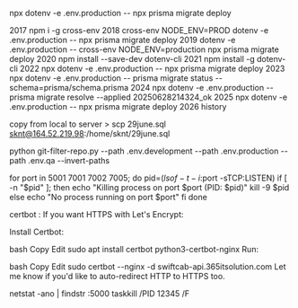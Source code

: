 npx dotenv -e .env.production -- npx prisma migrate deploy

2017  npm i -g cross-env
 2018  cross-env NODE_ENV=PROD  dotenv -e .env.production  -- npx prisma migrate deploy
 2019  dotenv -e .env.production -- cross-env NODE_ENV=production npx prisma migrate deploy
 2020  npm install --save-dev dotenv-cli
 2021  npm install -g dotenv-cli
 2022  npx dotenv -e .env.production -- npx prisma migrate deploy
 2023  npx dotenv -e .env.production -- prisma migrate status --schema=prisma/schema.prisma
 2024  npx dotenv -e .env.production --  prisma migrate resolve --applied 20250628214324_ok
 2025  npx dotenv -e .env.production --  npx prisma migrate deploy
 2026  history


 <!-- for backup >  psql  -h localhost -p 5432 -U postgres swc < ./29june.sql  -->
 copy from local to server >  scp 29june.sql  sknt@164.52.219.98:/home/sknt/29june.sql


 <!-- for deleting history of git environment  -->
 python git-filter-repo.py --path .env.development --path .env.production --path .env.qa --invert-paths



 <!-- delete all the process on these particular ports  -->

 for port in 5001 7001 7002 7005; do
  pid=$(lsof -t -i:$port -sTCP:LISTEN)
  if [ -n "$pid" ]; then
    echo "Killing process on port $port (PID: $pid)"
    kill -9 $pid
  else
    echo "No process running on port $port"
  fi
done


certbot :
If you want HTTPS with Let's Encrypt:

Install Certbot:

bash
Copy
Edit
sudo apt install certbot python3-certbot-nginx
Run:

bash
Copy
Edit
sudo certbot --nginx -d swiftcab-api.365itsolution.com
Let me know if you'd like to auto-redirect HTTP to HTTPS too.


<!-- delete process at some port in windows  -->
netstat -ano | findstr :5000
taskkill /PID 12345 /F